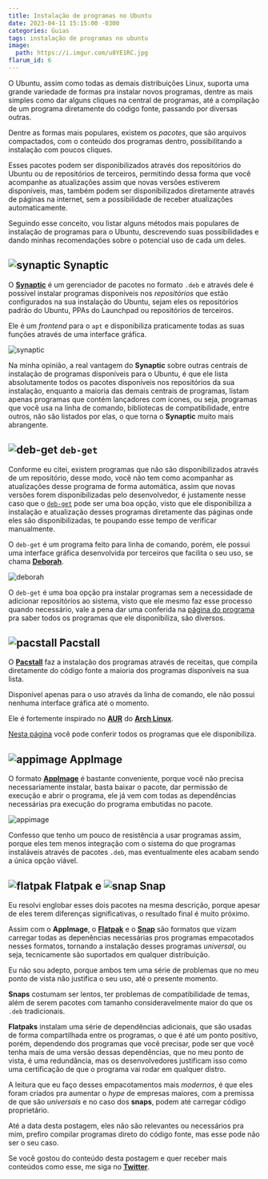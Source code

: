 ```yaml
---
title: Instalação de programas no Ubuntu
date: 2023-04-11 15:15:00 -0300
categories: Guias
tags: instalação de programas no ubuntu
image:
  path: https://i.imgur.com/u8YE1RC.jpg
flarum_id: 6
---
```


O Ubuntu, assim como todas as demais distribuições Linux, suporta uma grande variedade de formas pra instalar novos programas, dentre as mais simples como dar alguns cliques na central de programas, até a compilação de um programa diretamente do código fonte, passando por diversas outras.

Dentre as formas mais populares, existem os _pacotes_, que são arquivos compactados, com o conteúdo dos programas dentro, possibilitando a instalação com poucos cliques.

Esses pacotes podem ser disponibilizados através dos repositórios do Ubuntu ou de repositórios de terceiros, permitindo dessa forma que você acompanhe as atualizações assim que novas versões estiverem disponíveis, mas, também podem ser disponibilizados diretamente através de páginas na internet, sem a possibilidade de receber atualizações automaticamente.

Seguindo esse conceito, vou listar alguns métodos mais populares de instalação de programas para o Ubuntu, descrevendo suas possibilidades e dando minhas recomendações sobre o potencial uso de cada um deles.

## ![synaptic](https://raw.githubusercontent.com/PapirusDevelopmentTeam/papirus-icon-theme/master/Papirus/22x22/apps/synaptic.svg) Synaptic

O [**Synaptic**](https://savannah.nongnu.org/projects/synaptic) é um gerenciador de pacotes no formato `.deb` e através dele é possível instalar programas disponíveis nos _repositórios_ que estão configurados na sua instalação do Ubuntu, sejam eles os repositórios padrão do Ubuntu, PPAs do Launchpad ou repositórios de terceiros.

Ele é um _frontend_ para o `apt` e disponibiliza praticamente todas as suas funções através de uma interface gráfica.

![synaptic](https://i.imgur.com/17Vtwfb.png)

Na minha opinião, a real vantagem do **Synaptic** sobre outras centrais de instalação de programas disponíveis para o Ubuntu, é que ele lista absolutamente todos os pacotes disponíveis nos repositórios da sua instalação, enquanto a maioria das demais centrais de programas, listam apenas programas que contém lançadores com ícones, ou seja, programas que você usa na linha de comando, bibliotecas de compatibilidade, entre outros, não são listados por elas, o que torna o **Synaptic** muito mais abrangente.

## ![deb-get](https://raw.githubusercontent.com/PapirusDevelopmentTeam/papirus-icon-theme/master/Papirus/22x22/apps/distributor-logo-debian.svg) `deb-get`

Conforme eu citei, existem programas que não são disponibilizados através de um repositório, desse modo, você não tem como acompanhar as atualizações desse programa de forma automática, assim que novas versões forem disponibilizadas pelo desenvolvedor, é justamente nesse caso que o [`deb-get`](https://github.com/wimpysworld/deb-get) pode ser uma boa opção, visto que ele disponibiliza a instalação e atualização desses programas diretamente das páginas onde eles são disponibilizadas, te poupando esse tempo de verificar manualmente.

O `deb-get` é um programa feito para linha de comando, porém, ele possui uma interface gráfica desenvolvida por terceiros que facilita o seu uso, se chama [**Deborah**](https://github.com/ymauray/deborah/).

![deborah](https://i.imgur.com/BGzR1DV.png)

O `deb-get` é uma boa opção pra instalar programas sem a necessidade de adicionar repositórios ao sistema, visto que ele mesmo faz esse processo quando necessário, vale a pena dar uma conferida na [página do programa](https://github.com/wimpysworld/deb-get/tree/main/01-main) pra saber todos os programas que ele disponibiliza, são diversos.

## ![pacstall](https://raw.githubusercontent.com/PapirusDevelopmentTeam/papirus-icon-theme/master/Papirus/22x22/mimetypes/text-x-pkgbuild.svg) Pacstall

O [**Pacstall**](https://pacstall.dev/) faz a instalação dos programas através de receitas, que compila diretamente do código fonte a maioria dos programas disponíveis na sua lista.

Disponível apenas para o uso através da linha de comando, ele não possui nenhuma interface gráfica até o momento.

Ele é fortemente inspirado no [**AUR**](aur.archlinux.org) do [**Arch Linux**](https://archlinux.org).

[Nesta página](https://pacstall.dev/packages) você pode conferir todos os programas que ele disponibiliza.

## ![appimage](https://raw.githubusercontent.com/PapirusDevelopmentTeam/papirus-icon-theme/master/Papirus/22x22/mimetypes/application-x-iso9660-appimage.svg) AppImage

O formato [**AppImage**](https://appimage.org) é bastante conveniente, porque você não precisa necessariamente instalar, basta baixar o pacote, dar permissão de execução e abrir o programa, ele já vem com todas as dependências necessárias pra execução do programa embutidas no pacote.

![appimage](https://i.imgur.com/7ObNA5R.png)

Confesso que tenho um pouco de resistência a usar programas assim, porque eles tem menos integração com o sistema do que programas instaláveis através de pacotes `.deb`, mas eventualmente eles acabam sendo a única opção viável.

## ![flatpak](https://raw.githubusercontent.com/PapirusDevelopmentTeam/papirus-icon-theme/master/Papirus/22x22/mimetypes/application-vnd.flatpak.svg) Flatpak e ![snap](https://raw.githubusercontent.com/PapirusDevelopmentTeam/papirus-icon-theme/master/Papirus/22x22/apps/com.github.bartzaalberg.snaptastic.svg) Snap

Eu resolvi englobar esses dois pacotes na mesma descrição, porque apesar de eles terem diferenças significativas, o resultado final é muito próximo.

Assim com o **AppImage**, o [**Flatpak**](https://flatpak.org) e o [**Snap**](https://snapcraft.io) são formatos que vizam carregar todas as depenências necessárias pros programas empacotados nesses formatos, tornando a instalação desses programas _universal_, ou seja, tecnicamente são suportados em qualquer distribuição.

Eu não sou adepto, porque ambos tem uma série de problemas que no meu ponto de vista não justifica o seu uso, até o presente momento.

**Snaps** costumam ser lentos, ter problemas de compatibilidade de temas, além de serem pacotes com tamanho consideravelmente maior do que os `.deb` tradicionais.

**Flatpaks** instalam uma série de dependências adicionais, que são usadas de forma compartilhada entre os programas, o que é até um ponto positivo, porém, dependendo dos programas que você precisar, pode ser que você tenha mais de uma versão dessas dependências, que no meu ponto de vista, é uma redundância, mas os desenvolvedores justificam isso como uma certificação de que o programa vai rodar em qualquer distro.

A leitura que eu faço desses empacotamentos mais _modernos_, é que eles foram criados pra aumentar o _hype_ de empresas maiores, com a premissa de que são _universais_ e no caso dos **snaps**, podem até carregar código proprietário.

Até a data desta postagem, eles não são relevantes ou necessários pra mim, prefiro compilar programas direto do código fonte, mas esse pode não ser o seu caso.

Se você gostou do conteúdo desta postagem e quer receber mais conteúdos como esse, me siga no [**Twitter**](https://twitter.com/rauldipeas).